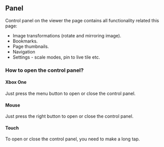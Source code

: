 ## Panel

Control panel on the viewer the page contains all functionality related this page:  
* Image transformations (rotate and mirroring image).
* Bookmarks.
* Page thumbnails.
* Navigation
* Settings - scale modes, pin to live tile etc.

### How to open the control panel?

#### Xbox One

Just press the menu button to open or close the control panel.

#### Mouse

Just press the right button to open or close the control panel.

#### Touch

To open or close the control panel, you need to make a long tap.
